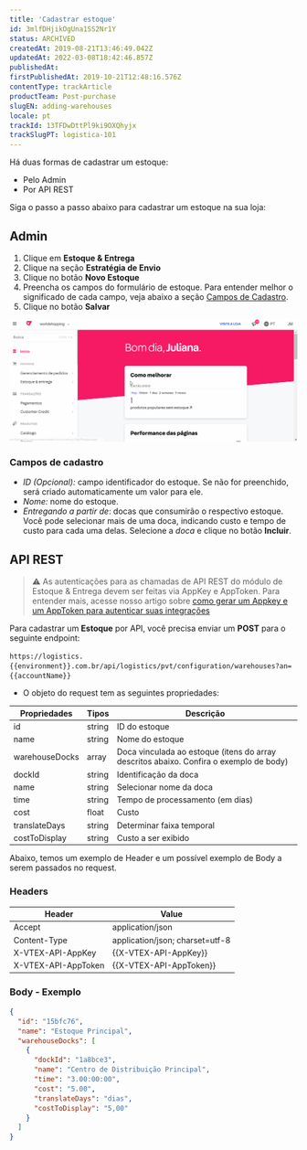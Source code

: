 ```yaml
---
title: 'Cadastrar estoque'
id: 3mlfDHjikOgUna1SS2Nr1Y
status: ARCHIVED
createdAt: 2019-08-21T13:46:49.042Z
updatedAt: 2022-03-08T18:42:46.857Z
publishedAt: 
firstPublishedAt: 2019-10-21T12:48:16.576Z
contentType: trackArticle
productTeam: Post-purchase
slugEN: adding-warehouses
locale: pt
trackId: 13TFDwDttPl9ki9OXQhyjx
trackSlugPT: logistica-101
---
```


Há duas formas de cadastrar um estoque:

- Pelo Admin
- Por API REST

Siga o passo a passo abaixo para cadastrar um estoque na sua loja:

## Admin

1. Clique em **Estoque & Entrega**
2. Clique na seção **Estratégia de Envio**
3. Clique no botão **Novo Estoque**
4. Preencha os campos do formulário de estoque. Para entender melhor o significado de cada campo, veja abaixo a seção [Campos de Cadastro](#campos-de-cadastro).
5. Clique no botão **Salvar**

![PT Cadastrar Estoque GIF](https://raw.githubusercontent.com/vtexdocs/help-center-content/refs/heads/main/docs/pt/tracks/logistics-101/cadastrar-estoque_1.gif)

### Campos de cadastro

- _ID (Opcional):_ campo identificador do estoque. Se não for preenchido, será criado automaticamente um valor para ele.
- _Nome:_ nome do estoque.
- _Entregando a partir de_: docas que consumirão o respectivo estoque. Você pode selecionar mais de uma doca, indicando custo e tempo de custo para cada uma delas. Selecione a _doca_ e clique no botão __Incluir__.

## API REST

>⚠️ As autenticações para as chamadas de API REST do módulo de Estoque & Entrega devem ser feitas via AppKey e AppToken. Para entender mais, acesse nosso artigo sobre [como gerar um Appkey e um AppToken para autenticar suas integrações](https://help.vtex.com/pt/tutorial/criar-appkey-e-apptoken-para-autenticar-integracoes--43tQeyQJgAKGEuCqQKAOI2)

Para cadastrar um **Estoque** por API, você precisa enviar um __POST__ para o seguinte endpoint:

`https://logistics.{{environment}}.com.br/api/logistics/pvt/configuration/warehouses?an={{accountName}}`

- O objeto do request tem as seguintes propriedades:

| __Propriedades__ | __Tipos__ |__Descrição__|
|------------------|-----------|-------------|
| id| string| ID do estoque
| name| string| Nome do estoque|
| warehouseDocks| array| Doca vinculada ao estoque (itens do array descritos abaixo. Confira o exemplo de body)
| dockId| string| Identificação da doca|
| name| string| Selecionar nome da doca |
| time| string| Tempo de processamento (em dias) |
| cost| float| Custo|
| translateDays| string| Determinar faixa temporal|
| costToDisplay| string| Custo a ser exibido|

Abaixo, temos um exemplo de Header e um possível exemplo de Body a serem passados no request.

### Headers 

| Header| Value |
|------------------|-----------|
| Accept |   application/json |
| Content-Type |   application/json; charset=utf-8 |
| X-VTEX-API-AppKey | {{X-VTEX-API-AppKey}} |
| X-VTEX-API-AppToken | {{X-VTEX-API-AppToken}} |

### Body - Exemplo 

```json
{
  "id": "15bfc76",
  "name": "Estoque Principal",
  "warehouseDocks": [
    {
      "dockId": "1a8bce3",
      "name": "Centro de Distribuição Principal",
      "time": "3.00:00:00",
      "cost": "5.00",
      "translateDays": "dias",
      "costToDisplay": "5,00"
    }
  ]
}
```
